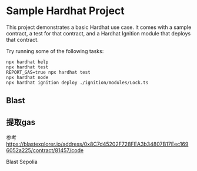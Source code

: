 # Sample Hardhat Project

This project demonstrates a basic Hardhat use case. It comes with a sample contract, a test for that contract, and a Hardhat Ignition module that deploys that contract.

Try running some of the following tasks:

```shell
npx hardhat help
npx hardhat test
REPORT_GAS=true npx hardhat test
npx hardhat node
npx hardhat ignition deploy ./ignition/modules/Lock.ts
```


## Blast 

## 提取gas
参考 https://blastexplorer.io/address/0x8C7d45202F728FEA3b34807B17Eec1696052a225/contract/81457/code

Blast Sepolia